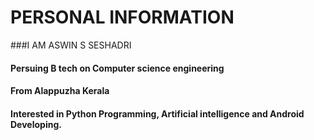 # PERSONAL INFORMATION
###I AM ASWIN S SESHADRI
#### Persuing B tech on Computer science engineering
#### From Alappuzha Kerala
#### Interested in Python Programming, Artificial intelligence and Android Developing.
